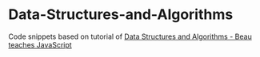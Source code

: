 # Data-Structures-and-Algorithms

Code snippets based on tutorial of 
[Data Structures and Algorithms - Beau teaches JavaScript](https://www.youtube.com/playlist?list=PLWKjhJtqVAbkso-IbgiiP48n-O-JQA9PJ)
